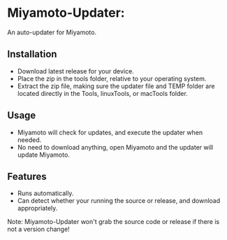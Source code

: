 # Miyamoto-Updater:
An auto-updater for Miyamoto.

## Installation
* Download latest release for your device.
* Place the zip in the tools folder, relative to your operating system.
* Extract the zip file, making sure the updater file and TEMP folder are located directly in the Tools, linuxTools, or macTools folder.

## Usage
* Miyamoto will check for updates, and execute the updater when needed.
* No need to download anything, open Miyamoto and the updater will update Miyamoto.

## Features
* Runs automatically.
* Can detect whether your running the source or release, and download appropriately.

Note: Miyamoto-Updater won't grab the source code or release if there is not a version change!
